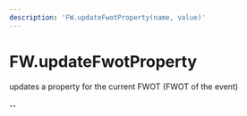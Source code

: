 ```yaml
---
description: 'FW.updateFwotProperty(name, value)'
---
```


# FW.updateFwotProperty

updates a property for the current FWOT \(FWOT of the event\)

###  ``


